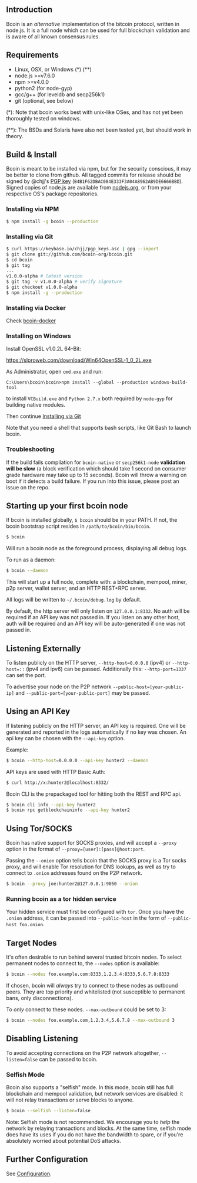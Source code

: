 ## Introduction

Bcoin is an _alternative_ implementation of the bitcoin protocol, written in node.js. It is a full node which can be used for full blockchain validation and is aware of all known consensus rules.

## Requirements

- Linux, OSX, or Windows (\*) (\*\*)
- node.js >=v7.6.0
- npm >=v4.0.0
- python2 (for node-gyp)
- gcc/g++ (for leveldb and secp256k1)
- git (optional, see below)

(\*): Note that bcoin works best with unix-like OSes, and has not yet been thoroughly tested on windows.

(\*\*): The BSDs and Solaris have also not been tested yet, but should work in theory.

## Build & Install

Bcoin is meant to be installed via npm, but for the security conscious, it may be better to clone from github. All tagged commits for release should be signed by @chjj's [PGP key][keybase] (`B4B1F62DBAC084E333F3A04A8962AB9DE6666BBD`). Signed copies of node.js are available from [nodejs.org][node], or from your respective OS's package repositories.

### Installing via NPM

``` bash
$ npm install -g bcoin --production
```

### Installing via Git

``` bash
$ curl https://keybase.io/chjj/pgp_keys.asc | gpg --import
$ git clone git://github.com/bcoin-org/bcoin.git
$ cd bcoin
$ git tag
...
v1.0.0-alpha # latest version
$ git tag -v v1.0.0-alpha # verify signature
$ git checkout v1.0.0-alpha
$ npm install -g --production
```
### Installing via Docker

Check [bcoin-docker](https://github.com/bcoin-org/bcoin-docker)

### Installing on Windows

Install OpenSSL v1.0.2L 64-Bit:

https://slproweb.com/download/Win64OpenSSL-1_0_2L.exe

As Administrator, open `cmd.exe` and run:

```console
C:\Users\bcoin\bcoin>npm install --global --production windows-build-tool
```

to install `VCBuild.exe` and `Python 2.7.x` both required by `node-gyp`
for building native modules.

Then continue [Installing via Git](#installing-via-git)

Note that you need a shell that supports bash scripts, like Git Bash to launch
bcoin.

### Troubleshooting

If the build fails compilation for `bcoin-native` or `secp256k1-node` __validation will be slow__ (a block verification which should take 1 second on consumer grade hardware may take up to 15 seconds). Bcoin will throw a warning on boot if it detects a build failure. If you run into this issue, please post an issue on the repo.

## Starting up your first bcoin node

If bcoin is installed globally, `$ bcoin` should be in your PATH. If not, the bcoin bootstrap script resides in `/path/to/bcoin/bin/bcoin`.

``` bash
$ bcoin
```

Will run a bcoin node as the foreground process, displaying all debug logs.

To run as a daemon:

``` bash
$ bcoin --daemon
```

This will start up a full node, complete with: a blockchain, mempool, miner, p2p server, wallet server, and an HTTP REST+RPC server.

All logs will be written to `~/.bcoin/debug.log` by default.

By default, the http server will only listen on `127.0.0.1:8332`. No auth will be required if an API key was not passed in. If you listen on any other host, auth will be required and an API key will be auto-generated if one was not passed in.

## Listening Externally

To listen publicly on the HTTP server, `--http-host=0.0.0.0` (ipv4) or `--http-host=::` (ipv4 and ipv6) can be passed. Additionally this: `--http-port=1337` can set the port.

To advertise your node on the P2P network `--public-host=[your-public-ip]` and `--public-port=[your-public-port]` may be passed.

## Using an API Key

If listening publicly on the HTTP server, an API key is required. One will be generated and reported in the logs automatically if no key was chosen. An api key can be chosen with the `--api-key` option.

Example:

``` bash
$ bcoin --http-host=0.0.0.0 --api-key hunter2 --daemon
```

API keys are used with HTTP Basic Auth:

``` bash
$ curl http://x:hunter2@localhost:8332/
```

Bcoin CLI is the prepackaged tool for hitting both the REST and RPC api.

``` bash
$ bcoin cli info --api-key hunter2
$ bcoin rpc getblockchaininfo --api-key hunter2
```

## Using Tor/SOCKS

Bcoin has native support for SOCKS proxies, and will accept a `--proxy` option in the format of `--proxy=[user]:[pass]@host:port`.

Passing the `--onion` option tells bcoin that the SOCKS proxy is a Tor socks proxy, and will enable Tor resolution for DNS lookups, as well as try to connect to `.onion` addresses found on the P2P network.

``` bash
$ bcoin --proxy joe:hunter2@127.0.0.1:9050 --onion
```

### Running bcoin as a tor hidden service

Your hidden service must first be configured with `tor`. Once you have the `.onion` address, it can be passed into `--public-host` in the form of `--public-host foo.onion`.

## Target Nodes

It's often desirable to run behind several trusted bitcoin nodes. To select permanent nodes to connect to, the `--nodes` option is available:

``` bash
$ bcoin --nodes foo.example.com:8333,1.2.3.4:8333,5.6.7.8:8333
```

If chosen, bcoin will _always_ try to connect to these nodes as outbound peers. They are top priority and whitelisted (not susceptible to permanent bans, only disconnections).

To _only_ connect to these nodes. `--max-outbound` could be set to 3:

``` bash
$ bcoin --nodes foo.example.com,1.2.3.4,5.6.7.8 --max-outbound 3
```

## Disabling Listening

To avoid accepting connections on the P2P network altogether, `--listen=false` can be passed to bcoin.

### Selfish Mode

Bcoin also supports a "selfish" mode. In this mode, bcoin still has full blockchain and mempool validation, but network services are disabled: it will not relay transactions or serve blocks to anyone.

``` bash
$ bcoin --selfish --listen=false
```

Note: Selfish mode is not recommended. We encourage you to _help_ the network by relaying transactions and blocks. At the same time, selfish mode does have its uses if you do not have the bandwidth to spare, or if you're absolutely worried about potential DoS attacks.

## Further Configuration

See [Configuration][configuration].

[keybase]: https://keybase.io/chjj#show-public
[node]: https://nodejs.org/dist/v7.5.0/
[configuration]: Configuration.md
